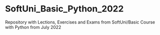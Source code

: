 # SoftUni_Basic_Python_2022
Repository with Lections, Exercises and Exams from SoftUni/Basic Course with Python from July 2022
